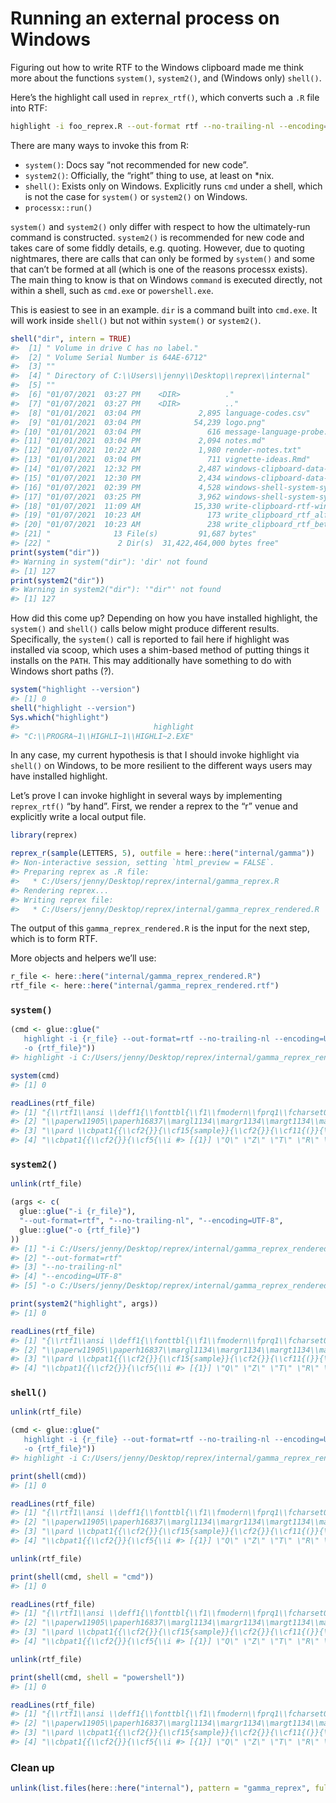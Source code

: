 Running an external process on Windows
================

Figuring out how to write RTF to the Windows clipboard made me think
more about the functions `system()`, `system2()`, and (Windows only)
`shell()`.

Here’s the highlight call used in `reprex_rtf()`, which converts such a
`.R` file into RTF:

``` sh
highlight -i foo_reprex.R --out-format rtf --no-trailing-nl --encoding=UTF-8 --style darkbone --font 'Courier Regular' --font-size 50 -o gamma_reprex.rtf
```

There are many ways to invoke this from R:

-   `system()`: Docs say “not recommended for new code”.
-   `system2()`: Officially, the “right” thing to use, at least on
    \*nix.
-   `shell()`: Exists only on Windows. Explicitly runs `cmd` under a
    shell, which is not the case for `system()` or `system2()` on
    Windows.
-   `processx::run()`

`system()` and `system2()` only differ with respect to how the
ultimately-run command is constructed. `system2()` is recommended for
new code and takes care of some fiddly details, e.g. quoting. However,
due to quoting nightmares, there are calls that can only be formed by
`system()` and some that can’t be formed at all (which is one of the
reasons processx exists). The main thing to know is that on Windows
`command` is executed directly, not within a shell, such as `cmd.exe` or
`powershell.exe`.

This is easiest to see in an example. `dir` is a command built into
`cmd.exe`. It will work inside `shell()` but not within `system()` or
`system2()`.

``` r
shell("dir", intern = TRUE)
#>  [1] " Volume in drive C has no label."                                             
#>  [2] " Volume Serial Number is 64AE-6712"                                           
#>  [3] ""                                                                             
#>  [4] " Directory of C:\\Users\\jenny\\Desktop\\reprex\\internal"                    
#>  [5] ""                                                                             
#>  [6] "01/07/2021  03:27 PM    <DIR>          ."                                     
#>  [7] "01/07/2021  03:27 PM    <DIR>          .."                                    
#>  [8] "01/01/2021  03:04 PM             2,895 language-codes.csv"                    
#>  [9] "01/01/2021  03:04 PM            54,239 logo.png"                              
#> [10] "01/01/2021  03:04 PM               616 message-language-probe.R"              
#> [11] "01/01/2021  03:04 PM             2,094 notes.md"                              
#> [12] "01/07/2021  10:22 AM             1,980 render-notes.txt"                      
#> [13] "01/01/2021  03:04 PM               711 vignette-ideas.Rmd"                    
#> [14] "01/07/2021  12:32 PM             2,487 windows-clipboard-data-persistence.md" 
#> [15] "01/07/2021  12:30 PM             2,434 windows-clipboard-data-persistence.Rmd"
#> [16] "01/07/2021  02:39 PM             4,528 windows-shell-system-system2.md"       
#> [17] "01/07/2021  03:25 PM             3,962 windows-shell-system-system2.Rmd"      
#> [18] "01/07/2021  11:09 AM            15,330 write-clipboard-rtf-windows.md"        
#> [19] "01/07/2021  10:23 AM               173 write_clipboard_rtf_alfa.ps1"          
#> [20] "01/07/2021  10:23 AM               238 write_clipboard_rtf_beta.ps1"          
#> [21] "              13 File(s)         91,687 bytes"                                
#> [22] "               2 Dir(s)  31,422,464,000 bytes free"
print(system("dir"))
#> Warning in system("dir"): 'dir' not found
#> [1] 127
print(system2("dir"))
#> Warning in system2("dir"): '"dir"' not found
#> [1] 127
```

How did this come up? Depending on how you have installed highlight, the
`system()` and `shell()` calls below might produce different results.
Specifically, the `system()` call is reported to fail here if highlight
was installed via scoop, which uses a shim-based method of putting
things it installs on the `PATH`. This may additionally have something
to do with Windows short paths (?).

``` r
system("highlight --version")
#> [1] 0
shell("highlight --version")
Sys.which("highlight")
#>                              highlight 
#> "C:\\PROGRA~1\\HIGHLI~1\\HIGHLI~2.EXE"
```

In any case, my current hypothesis is that I should invoke highlight via
`shell()` on Windows, to be more resilient to the different ways users
may have installed highlight.

Let’s prove I can invoke highlight in several ways by implementing
`reprex_rtf()` “by hand”. First, we render a reprex to the “r” venue and
explicitly write a local output file.

``` r
library(reprex)

reprex_r(sample(LETTERS, 5), outfile = here::here("internal/gamma"))
#> Non-interactive session, setting `html_preview = FALSE`.
#> Preparing reprex as .R file:
#>   * C:/Users/jenny/Desktop/reprex/internal/gamma_reprex.R
#> Rendering reprex...
#> Writing reprex file:
#>   * C:/Users/jenny/Desktop/reprex/internal/gamma_reprex_rendered.R
```

The output of this `gamma_reprex_rendered.R` is the input for the next
step, which is to form RTF.

More objects and helpers we’ll use:

``` r
r_file <- here::here("internal/gamma_reprex_rendered.R")
rtf_file <- here::here("internal/gamma_reprex_rendered.rtf")
```

### `system()`

``` r
(cmd <- glue::glue("
   highlight -i {r_file} --out-format=rtf --no-trailing-nl --encoding=UTF-8 \\
   -o {rtf_file}"))
#> highlight -i C:/Users/jenny/Desktop/reprex/internal/gamma_reprex_rendered.R --out-format=rtf --no-trailing-nl --encoding=UTF-8 -o C:/Users/jenny/Desktop/reprex/internal/gamma_reprex_rendered.rtf

system(cmd)
#> [1] 0

readLines(rtf_file)
#> [1] "{\\rtf1\\ansi \\deff1{\\fonttbl{\\f1\\fmodern\\fprq1\\fcharset0 Courier New;}}{\\colortbl;\\red224\\green234\\blue238;\\red00\\green00\\blue00;\\red191\\green03\\blue03;\\red176\\green126\\blue00;\\red131\\green129\\blue131;\\red131\\green129\\blue131;\\red255\\green00\\blue255;\\red00\\green130\\blue00;\\red129\\green129\\blue00;\\red85\\green85\\blue85;\\red00\\green00\\blue00;\\red00\\green87\\blue174;\\red00\\green00\\blue00;\\red00\\green87\\blue174;\\red01\\green01\\blue129;}"
#> [2] "\\paperw11905\\paperh16837\\margl1134\\margr1134\\margt1134\\margb1134\\sectd\\plain\\f1\\fs20"                                                                                                                                                                                                                                                                                                                                                                                                        
#> [3] "\\pard \\cbpat1{{\\cf2{}}{\\cf15{sample}}{\\cf2{}}{\\cf11{(}}{\\cf2{LETTERS}}{\\cf11{,}} {\\cf2{}}{\\cf4{{5}}}{\\cf2{}}{\\cf11{)}}}\\par\\pard"                                                                                                                                                                                                                                                                                                                                                        
#> [4] "\\cbpat1{{\\cf2{}}{\\cf5{\\i #> [{1}] \"Q\" \"Z\" \"T\" \"R\" \"B\"\\i0 }}{\\cf2{}}}}"
```

### `system2()`

``` r
unlink(rtf_file)

(args <- c(
  glue::glue("-i {r_file}"),
  "--out-format=rtf", "--no-trailing-nl", "--encoding=UTF-8",
  glue::glue("-o {rtf_file}")
))
#> [1] "-i C:/Users/jenny/Desktop/reprex/internal/gamma_reprex_rendered.R"  
#> [2] "--out-format=rtf"                                                   
#> [3] "--no-trailing-nl"                                                   
#> [4] "--encoding=UTF-8"                                                   
#> [5] "-o C:/Users/jenny/Desktop/reprex/internal/gamma_reprex_rendered.rtf"

print(system2("highlight", args))
#> [1] 0

readLines(rtf_file)
#> [1] "{\\rtf1\\ansi \\deff1{\\fonttbl{\\f1\\fmodern\\fprq1\\fcharset0 Courier New;}}{\\colortbl;\\red224\\green234\\blue238;\\red00\\green00\\blue00;\\red191\\green03\\blue03;\\red176\\green126\\blue00;\\red131\\green129\\blue131;\\red131\\green129\\blue131;\\red255\\green00\\blue255;\\red00\\green130\\blue00;\\red129\\green129\\blue00;\\red85\\green85\\blue85;\\red00\\green00\\blue00;\\red00\\green87\\blue174;\\red00\\green00\\blue00;\\red00\\green87\\blue174;\\red01\\green01\\blue129;}"
#> [2] "\\paperw11905\\paperh16837\\margl1134\\margr1134\\margt1134\\margb1134\\sectd\\plain\\f1\\fs20"                                                                                                                                                                                                                                                                                                                                                                                                        
#> [3] "\\pard \\cbpat1{{\\cf2{}}{\\cf15{sample}}{\\cf2{}}{\\cf11{(}}{\\cf2{LETTERS}}{\\cf11{,}} {\\cf2{}}{\\cf4{{5}}}{\\cf2{}}{\\cf11{)}}}\\par\\pard"                                                                                                                                                                                                                                                                                                                                                        
#> [4] "\\cbpat1{{\\cf2{}}{\\cf5{\\i #> [{1}] \"Q\" \"Z\" \"T\" \"R\" \"B\"\\i0 }}{\\cf2{}}}}"
```

### `shell()`

``` r
unlink(rtf_file)

(cmd <- glue::glue("
   highlight -i {r_file} --out-format=rtf --no-trailing-nl --encoding=UTF-8 \\
   -o {rtf_file}"))
#> highlight -i C:/Users/jenny/Desktop/reprex/internal/gamma_reprex_rendered.R --out-format=rtf --no-trailing-nl --encoding=UTF-8 -o C:/Users/jenny/Desktop/reprex/internal/gamma_reprex_rendered.rtf

print(shell(cmd))
#> [1] 0

readLines(rtf_file)
#> [1] "{\\rtf1\\ansi \\deff1{\\fonttbl{\\f1\\fmodern\\fprq1\\fcharset0 Courier New;}}{\\colortbl;\\red224\\green234\\blue238;\\red00\\green00\\blue00;\\red191\\green03\\blue03;\\red176\\green126\\blue00;\\red131\\green129\\blue131;\\red131\\green129\\blue131;\\red255\\green00\\blue255;\\red00\\green130\\blue00;\\red129\\green129\\blue00;\\red85\\green85\\blue85;\\red00\\green00\\blue00;\\red00\\green87\\blue174;\\red00\\green00\\blue00;\\red00\\green87\\blue174;\\red01\\green01\\blue129;}"
#> [2] "\\paperw11905\\paperh16837\\margl1134\\margr1134\\margt1134\\margb1134\\sectd\\plain\\f1\\fs20"                                                                                                                                                                                                                                                                                                                                                                                                        
#> [3] "\\pard \\cbpat1{{\\cf2{}}{\\cf15{sample}}{\\cf2{}}{\\cf11{(}}{\\cf2{LETTERS}}{\\cf11{,}} {\\cf2{}}{\\cf4{{5}}}{\\cf2{}}{\\cf11{)}}}\\par\\pard"                                                                                                                                                                                                                                                                                                                                                        
#> [4] "\\cbpat1{{\\cf2{}}{\\cf5{\\i #> [{1}] \"Q\" \"Z\" \"T\" \"R\" \"B\"\\i0 }}{\\cf2{}}}}"

unlink(rtf_file)

print(shell(cmd, shell = "cmd"))
#> [1] 0

readLines(rtf_file)
#> [1] "{\\rtf1\\ansi \\deff1{\\fonttbl{\\f1\\fmodern\\fprq1\\fcharset0 Courier New;}}{\\colortbl;\\red224\\green234\\blue238;\\red00\\green00\\blue00;\\red191\\green03\\blue03;\\red176\\green126\\blue00;\\red131\\green129\\blue131;\\red131\\green129\\blue131;\\red255\\green00\\blue255;\\red00\\green130\\blue00;\\red129\\green129\\blue00;\\red85\\green85\\blue85;\\red00\\green00\\blue00;\\red00\\green87\\blue174;\\red00\\green00\\blue00;\\red00\\green87\\blue174;\\red01\\green01\\blue129;}"
#> [2] "\\paperw11905\\paperh16837\\margl1134\\margr1134\\margt1134\\margb1134\\sectd\\plain\\f1\\fs20"                                                                                                                                                                                                                                                                                                                                                                                                        
#> [3] "\\pard \\cbpat1{{\\cf2{}}{\\cf15{sample}}{\\cf2{}}{\\cf11{(}}{\\cf2{LETTERS}}{\\cf11{,}} {\\cf2{}}{\\cf4{{5}}}{\\cf2{}}{\\cf11{)}}}\\par\\pard"                                                                                                                                                                                                                                                                                                                                                        
#> [4] "\\cbpat1{{\\cf2{}}{\\cf5{\\i #> [{1}] \"Q\" \"Z\" \"T\" \"R\" \"B\"\\i0 }}{\\cf2{}}}}"

unlink(rtf_file)

print(shell(cmd, shell = "powershell"))
#> [1] 0

readLines(rtf_file)
#> [1] "{\\rtf1\\ansi \\deff1{\\fonttbl{\\f1\\fmodern\\fprq1\\fcharset0 Courier New;}}{\\colortbl;\\red224\\green234\\blue238;\\red00\\green00\\blue00;\\red191\\green03\\blue03;\\red176\\green126\\blue00;\\red131\\green129\\blue131;\\red131\\green129\\blue131;\\red255\\green00\\blue255;\\red00\\green130\\blue00;\\red129\\green129\\blue00;\\red85\\green85\\blue85;\\red00\\green00\\blue00;\\red00\\green87\\blue174;\\red00\\green00\\blue00;\\red00\\green87\\blue174;\\red01\\green01\\blue129;}"
#> [2] "\\paperw11905\\paperh16837\\margl1134\\margr1134\\margt1134\\margb1134\\sectd\\plain\\f1\\fs20"                                                                                                                                                                                                                                                                                                                                                                                                        
#> [3] "\\pard \\cbpat1{{\\cf2{}}{\\cf15{sample}}{\\cf2{}}{\\cf11{(}}{\\cf2{LETTERS}}{\\cf11{,}} {\\cf2{}}{\\cf4{{5}}}{\\cf2{}}{\\cf11{)}}}\\par\\pard"                                                                                                                                                                                                                                                                                                                                                        
#> [4] "\\cbpat1{{\\cf2{}}{\\cf5{\\i #> [{1}] \"Q\" \"Z\" \"T\" \"R\" \"B\"\\i0 }}{\\cf2{}}}}"
```

### Clean up

``` r
unlink(list.files(here::here("internal"), pattern = "gamma_reprex", full.names = TRUE))
```
